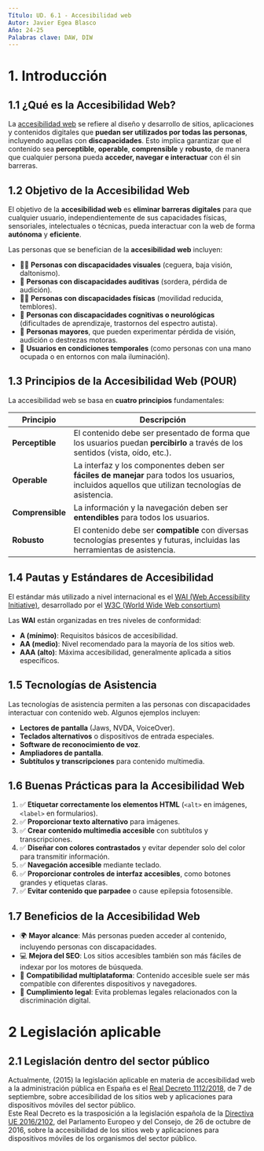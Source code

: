 ```yaml
---
Título: UD. 6.1 - Accesibilidad web
Autor: Javier Egea Blasco
Año: 24-25
Palabras clave: DAW, DIW
---
```


# 1. Introducción
## 1.1 ¿Qué es la Accesibilidad Web?  
La <a href="https://es.wikipedia.org/wiki/Accesibilidad_web">accesibilidad web</a> se refiere al diseño y desarrollo de sitios, aplicaciones y contenidos digitales que **puedan ser utilizados por todas las personas**, incluyendo aquellas con **discapacidades**. Esto implica garantizar que el contenido sea **perceptible**, **operable**, **comprensible** y **robusto**, de manera que cualquier persona pueda **acceder, navegar e interactuar** con él sin barreras.

## 1.2 Objetivo de la Accesibilidad Web
El objetivo de la **accesibilidad web** es **eliminar barreras digitales** para que cualquier usuario, independientemente de sus capacidades físicas, sensoriales, intelectuales o técnicas, pueda interactuar con la web de forma **autónoma** y **eficiente**.

Las personas que se benefician de la **accesibilidad web** incluyen:

- 🧑‍🦯 **Personas con discapacidades visuales** (ceguera, baja visión, daltonismo).
- 🧏 **Personas con discapacidades auditivas** (sordera, pérdida de audición).
- 🧑‍🦽 **Personas con discapacidades físicas** (movilidad reducida, temblores).
- 🧠 **Personas con discapacidades cognitivas o neurológicas** (dificultades de aprendizaje, trastornos del espectro autista).
- 👵 **Personas mayores**, que pueden experimentar pérdida de visión, audición o destrezas motoras.
- 📱 **Usuarios en condiciones temporales** (como personas con una mano ocupada o en entornos con mala iluminación).

## 1.3 Principios de la Accesibilidad Web (POUR)
La accesibilidad web se basa en **cuatro principios** fundamentales:

| Principio   | Descripción                                                                                                                                     |
|-------------|-------------------------------------------------------------------------------------------------------------------------------------------------|
| **Perceptible** | El contenido debe ser presentado de forma que los usuarios puedan **percibirlo** a través de los sentidos (vista, oído, etc.).                 |
| **Operable**   | La interfaz y los componentes deben ser **fáciles de manejar** para todos los usuarios, incluidos aquellos que utilizan tecnologías de asistencia. |
| **Comprensible** | La información y la navegación deben ser **entendibles** para todos los usuarios.                                                           |
| **Robusto**     | El contenido debe ser **compatible** con diversas tecnologías presentes y futuras, incluidas las herramientas de asistencia.                    |

## 1.4 Pautas y Estándares de Accesibilidad
El estándar más utilizado a nivel internacional es el <a href="https://www.w3.org/WAI/">WAI (Web Accessibility Initiative)</a>, desarrollado por el <a href="https://www.w3.org/">W3C (World Wide Web consortium)</a>  

Las **WAI** están organizadas en tres niveles de conformidad:

- **A (mínimo)**: Requisitos básicos de accesibilidad.
- **AA (medio)**: Nivel recomendado para la mayoría de los sitios web.
- **AAA (alto)**: Máxima accesibilidad, generalmente aplicada a sitios específicos.

## 1.5 Tecnologías de Asistencia
Las tecnologías de asistencia permiten a las personas con discapacidades interactuar con contenido web. Algunos ejemplos incluyen:

- **Lectores de pantalla** (Jaws, NVDA, VoiceOver).
- **Teclados alternativos** o dispositivos de entrada especiales.
- **Software de reconocimiento de voz**.
- **Ampliadores de pantalla**.
- **Subtítulos y transcripciones** para contenido multimedia.

## 1.6 Buenas Prácticas para la Accesibilidad Web

1. ✅ **Etiquetar correctamente los elementos HTML** (`<alt>` en imágenes, `<label>` en formularios).
2. ✅ **Proporcionar texto alternativo** para imágenes.
3. ✅ **Crear contenido multimedia accesible** con subtítulos y transcripciones.
4. ✅ **Diseñar con colores contrastados** y evitar depender solo del color para transmitir información.
5. ✅ **Navegación accesible** mediante teclado.
6. ✅ **Proporcionar controles de interfaz accesibles**, como botones grandes y etiquetas claras.
7. ✅ **Evitar contenido que parpadee** o cause epilepsia fotosensible.

## 1.7 Beneficios de la Accesibilidad Web

- 🌍 **Mayor alcance**: Más personas pueden acceder al contenido, incluyendo personas con discapacidades.
- 💻 **Mejora del SEO**: Los sitios accesibles también son más fáciles de indexar por los motores de búsqueda.
- 📱 **Compatibilidad multiplataforma**: Contenido accesible suele ser más compatible con diferentes dispositivos y navegadores.
- 🔐 **Cumplimiento legal**: Evita problemas legales relacionados con la discriminación digital.

# 2 Legislación aplicable
## 2.1 Legislación dentro del sector público
Actualmente, (2015) la legislación aplicable en materia de accesibilidad web a la administración pública en España es el <a href="https://www.boe.es/boe/dias/2018/09/19/pdfs/BOE-A-2018-12699.pdf">Real Decreto 1112/2018</a>, de 7 de septiembre, sobre accesibilidad de los sitios web y aplicaciones para dispositivos móviles del sector público.    
Este Real Decreto es la trasposición a la legislación española de la <a href="https://www.boe.es/doue/2016/327/L00001-00015.pdf">Directiva UE 2016/2102</a>, del Parlamento Europeo y del Consejo, de 26 de octubre de 2016, sobre la accesibilidad de los sitios web y aplicaciones para dispositivos móviles de los organismos del sector público.
